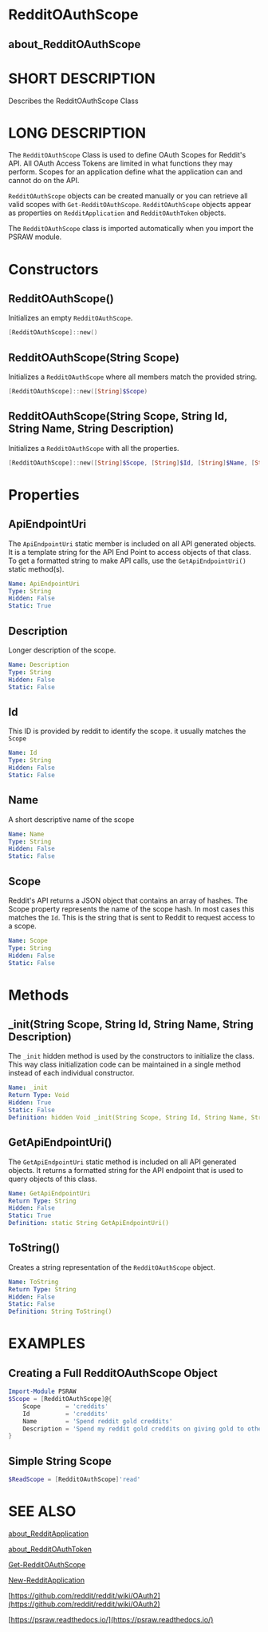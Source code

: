 # RedditOAuthScope
## about_RedditOAuthScope

# SHORT DESCRIPTION
Describes the RedditOAuthScope Class

# LONG DESCRIPTION
The `RedditOAuthScope` Class is used to define OAuth Scopes for Reddit's API. All OAuth Access Tokens are limited in what functions they may perform. Scopes for an application define what the application can and cannot do on the API. 

`RedditOAuthScope` objects can be created manually or you can retrieve all valid scopes with `Get-RedditOAuthScope`. `RedditOAuthScope` objects appear as properties on `RedditApplication` and `RedditOAuthToken` objects.

The `RedditOAuthScope` class is imported automatically when you import the PSRAW module.

# Constructors
## RedditOAuthScope()
Initializes an empty `RedditOAuthScope`.

```powershell
[RedditOAuthScope]::new()
```

## RedditOAuthScope(String Scope)
Initializes a `RedditOAuthScope` where all members match the provided string.

```powershell
[RedditOAuthScope]::new([String]$Scope)
```

## RedditOAuthScope(String Scope, String Id, String Name, String Description)
Initializes a `RedditOAuthScope` with all the properties.

```powershell
[RedditOAuthScope]::new([String]$Scope, [String]$Id, [String]$Name, [String]$Description)
```


# Properties
## ApiEndpointUri
The `ApiEndpointUri` static member is included on all API generated objects. It is a template string for the API End Point to access objects of that class. To get a formatted string to make API calls, use the `GetApiEndpointUri()` static method(s).

```yaml
Name: ApiEndpointUri
Type: String
Hidden: False
Static: True
```

## Description
Longer description of the scope.

```yaml
Name: Description
Type: String
Hidden: False
Static: False
```

## Id
This ID is provided by reddit to identify the scope. it usually matches the `Scope`

```yaml
Name: Id
Type: String
Hidden: False
Static: False
```

## Name
A short descriptive name of the scope

```yaml
Name: Name
Type: String
Hidden: False
Static: False
```

## Scope
Reddit's API returns a JSON object that contains an array of hashes. The Scope property represents the name of the scope hash. In most cases this matches the `Id`. This is the string that is sent to Reddit to request access to a scope.

```yaml
Name: Scope
Type: String
Hidden: False
Static: False
```


# Methods
## _init(String Scope, String Id, String Name, String Description)
The `_init` hidden method is used by the constructors to initialize the class. This way class initialization code can be maintained in a single method instead of each individual constructor.

```yaml
Name: _init
Return Type: Void
Hidden: True
Static: False
Definition: hidden Void _init(String Scope, String Id, String Name, String Description)
```

## GetApiEndpointUri()
The `GetApiEndpointUri` static method is included on all API generated objects. It returns a formatted string for the API endpoint that is used to query objects of this class.

```yaml
Name: GetApiEndpointUri
Return Type: String
Hidden: False
Static: True
Definition: static String GetApiEndpointUri()
```

## ToString()
Creates a string representation of the `RedditOAuthScope` object.

```yaml
Name: ToString
Return Type: String
Hidden: False
Static: False
Definition: String ToString()
```


# EXAMPLES

## Creating a Full RedditOAuthScope Object
```powershell
Import-Module PSRAW
$Scope = [RedditOAuthScope]@{
    Scope       = 'creddits'
    Id          = 'creddits'
    Name        = 'Spend reddit gold creddits'
    Description = 'Spend my reddit gold creddits on giving gold to other users.'
}
```

## Simple String Scope
```powershell
$ReadScope = [RedditOAuthScope]'read'
```

# SEE ALSO
[about_RedditApplication](https://psraw.readthedocs.io/en/latest/Module/about_RedditApplication)

[about_RedditOAuthToken](https://psraw.readthedocs.io/en/latest/Module/about_RedditOAuthToken)

[Get-RedditOAuthScope](https://psraw.readthedocs.io/en/latest/Module/Get-RedditOAuthScope)

[New-RedditApplication](https://psraw.readthedocs.io/en/latest/Module/New-RedditApplication)

[https://github.com/reddit/reddit/wiki/OAuth2](https://github.com/reddit/reddit/wiki/OAuth2)

[https://psraw.readthedocs.io/](https://psraw.readthedocs.io/)